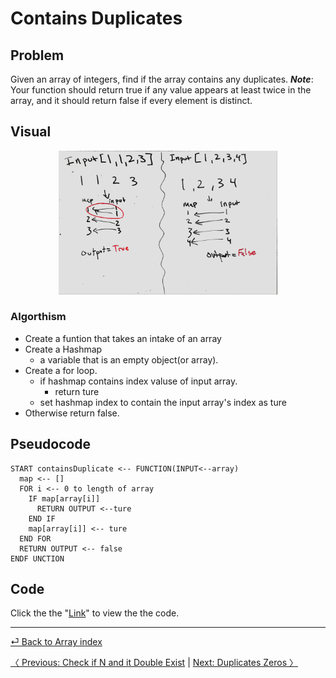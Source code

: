 # Contains Duplicates

## Problem
Given an array of integers, find if the array contains any duplicates.
__*Note*__:<br>
Your function should return true if any value appears at least twice in the array, and it should return false if every element is distinct.

## Visual
<p align="center">
<img src="containsdup.jpg"  width="350" >
</p>

### Algorthism
* Create a funtion that takes an intake of an array
* Create a Hashmap
  * a variable that is an empty object(or array).
* Create a for loop.
  * if hashmap contains index valuse of input array.
    * return ture
  * set hashmap index to contain the input array's index as ture 
* Otherwise return false.

## Pseudocode
````
START containsDuplicate <-- FUNCTION(INPUT<--array)
  map <-- []
  FOR i <-- 0 to length of array
    IF map[array[i]]
      RETURN OUTPUT <--ture
    END IF
    map[array[i]] <-- ture
  END FOR
  RETURN OUTPUT <-- false
ENDF UNCTION
````
## Code
 Click the the "[Link](containsDuplicate.js)" to view the the code. 

<hr>

[⏎ Back to Array index ](../README.md) 

[〈 Previous: Check if N and it Double Exist](../checkIfExist/README.md) | [Next: Duplicates Zeros 〉](../duplicateZeros/README.md)